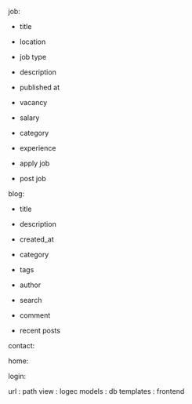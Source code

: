 job:
 - title
 - location
 - job type
 - description
 - published at
 - vacancy
 - salary
 - category
 - experience
 
 - apply job
 - post job


blog:
 - title
 - description
 - created_at
 - category
 - tags
 - author
 
 - search
 - comment
 - recent posts

contact:

home:

login:


url : path
view : logec 
models : db
templates : frontend
